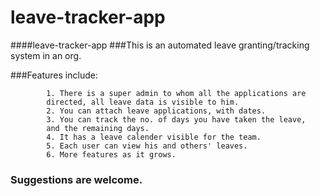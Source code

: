 leave-tracker-app
=================

####leave-tracker-app
###This is an automated leave granting/tracking system in an org. 

###Features include:

            1. There is a super admin to whom all the applications are
            directed, all leave data is visible to him. 
            2. You can attach leave applications, with dates. 
            3. You can track the no. of days you have taken the leave,
            and the remaining days.
            4. It has a leave calender visible for the team. 
            5. Each user can view his and others' leaves. 
            6. More features as it grows. 

### Suggestions are welcome. 


